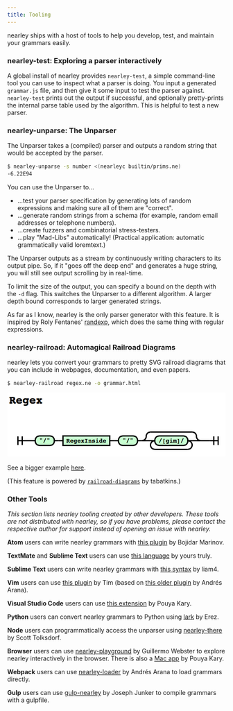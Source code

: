 ```yaml
---
title: Tooling
---
```


nearley ships with a host of tools to help you develop, test, and maintain your
grammars easily.

### nearley-test: Exploring a parser interactively

A global install of nearley provides `nearley-test`, a simple command-line tool
you can use to inspect what a parser is doing. You input a generated
`grammar.js` file, and then give it some input to test the parser against.
`nearley-test` prints out the output if successful, and optionally
pretty-prints the internal parse table used by the algorithm. This is helpful
to test a new parser.

### nearley-unparse: The Unparser

The Unparser takes a (compiled) parser and outputs a random string that would
be accepted by the parser.

```bash
$ nearley-unparse -s number <(nearleyc builtin/prims.ne)
-6.22E94
```

You can use the Unparser to...

- ...test your parser specification by generating lots of random expressions
  and making sure all of them are "correct".
- ...generate random strings from a schema (for example, random email addresses
  or telephone numbers).
- ...create fuzzers and combinatorial stress-testers.
- ...play "Mad-Libs" automatically! (Practical application: automatic
  grammatically valid loremtext.)

The Unparser outputs as a stream by continuously writing characters to its
output pipe. So, if it "goes off the deep end" and generates a huge string, you
will still see output scrolling by in real-time.

To limit the size of the output, you can specify a bound on the depth with the
`-d` flag. This switches the Unparser to a different algorithm. A larger depth
bound corresponds to larger generated strings.

As far as I know, nearley is the only parser generator with this feature. It
is inspired by Roly Fentanes' [randexp](https://fent.github.io/randexp.js/),
which does the same thing with regular expressions.

### nearley-railroad: Automagical Railroad Diagrams

nearley lets you convert your grammars to pretty SVG railroad diagrams that you
can include in webpages, documentation, and even papers.

```bash
$ nearley-railroad regex.ne -o grammar.html
```

![Railroad demo](/www/railroad-demo.png)

See a bigger example [here](/www/railroad-demo).

(This feature is powered by
[`railroad-diagrams`](https://github.com/tabatkins/railroad-diagrams) by
tabatkins.)

### Other Tools

*This section lists nearley tooling created by other developers. These tools
are not distributed with nearley, so if you have problems, please contact the
respective author for support instead of opening an issue with nearley.*

**Atom** users can write nearley grammars with [this
plugin](https://github.com/bojidar-bg/nearley-grammar) by Bojidar Marinov.

**TextMate** and **Sublime Text** users can use [this
language](https://github.com/Hardmath123/sublime-nearley) by yours truly.

**Sublime Text** users can write nearley grammars with [this
syntax](https://github.com/liam4/nearley-syntax-sublime) by liam4.

**Vim** users can use [this plugin](https://github.com/tjvr/vim-nearley) by Tim
(based on [this older plugin](https://github.com/andres-arana/vim-nearley) by
Andrés Arana).

**Visual Studio Code** users can use [this
extension](https://github.com/karyfoundation/nearley-vscode) by Pouya Kary.

**Python** users can convert nearley grammars to Python using
[lark](https://github.com/erezsh/lark#how-to-use-nearley-grammars-in-lark) by
Erez.

**Node** users can programmatically access the unparser using
[nearley-there](https://github.com/stolksdorf/nearley-there) by Scott
Tolksdorf.

**Browser** users can use
[nearley-playground](https://omrelli.ug/nearley-playground/) by Guillermo
Webster to explore nearley interactively in the browser. There is also a [Mac
app](https://github.com/pmkary/nearley-playground-mac) by Pouya Kary.

**Webpack** users can use
[nearley-loader](https://github.com/kozily/nearley-loader) by Andrés Arana to
load grammars directly.

**Gulp** users can use
[gulp-nearley](https://github.com/JosephJNK/gulp-nearley) by Joseph Junker to
compile grammars with a gulpfile.
